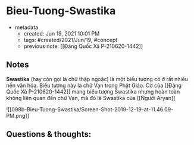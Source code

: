 # Bieu-Tuong-Swastika

- metadata
	- created: Jun 19, 2021 10:01 PM
	- tags: #created/2021/Jun/19, #concept 
	- previous note: [[Đảng Quốc Xã P-210620-1442]]

## Notes
**Swastika** (hay còn gọi là chữ thập ngoặc) là một biểu tượng có ở rất nhiều nền văn hóa. Biểu tượng này là chữ Vạn trong Phật Giáo. Cờ của [[Đảng Quốc Xã P-210620-1442]] mang biểu tượng Swastika nhưng hoàn toàn không liên quan đến chữ Vạn, mà đó là Swastika của [[Người Aryan]] 

![[098b-Bieu-Tuong-Swastika/Screen-Shot-2019-12-19-at-11.46.09-PM.png]]

## Questions & thoughts:
